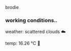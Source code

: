 brodie

<!--weather_start-->
### working conditions..

weather: scattered clouds ☁️

temp: 16.26 °C 👕

<!--weather_end-->
